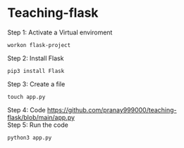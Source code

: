 # Teaching-flask

Step 1: Activate a Virtual enviroment
```
workon flask-project
```
Step 2: Install Flask
```
pip3 install Flask
```
Step 3: Create a file
```
touch app.py
```
Step 4: Code https://github.com/pranay999000/teaching-flask/blob/main/app.py \
Step 5: Run the code
```
python3 app.py
```
